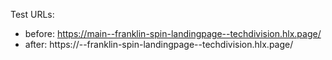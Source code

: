 Test URLs:
- before: https://main--franklin-spin-landingpage--techdivision.hlx.page/
- after: https://<branch>--franklin-spin-landingpage--techdivision.hlx.page/
